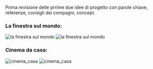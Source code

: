 Prima revisione delle prrime due idee di progetto con parole chiave, referenze, consigli dei compagni, concept.  
  
### La finestra sul mondo:  
![la finestra sul mondo]()
![la finestra sul mondo]()  
  
### Cinema da casa: 
![cinema_casa]()
![cinema_casa]()

